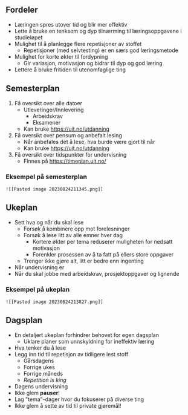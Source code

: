 ## Fordeler
- Læringen spres utover tid og blir mer effektiv
- Lette å bruke en tenksom og dyp tilnærming til læringsoppgavene i studieløpet
- Mulighet til å planlegge flere repetisjoner av stoffet
	- Repetisjoner (med selvtesting) er en særs god læringsmetode
- Mulighet for korte økter til fordypning
	- Gir variasjon, motivasjon og bidrar til dyp og god læring
- Lettere å bruke fritiden til utenomfaglige ting

## Semesterplan
1. Få oversikt over alle datoer
	- Utleveringer/Innlevering
		- Arbeidskrav
		- Eksamener
	- Kan bruke https://uit.no/utdanning 
2. Få oversikt over pensum og anbefalt lesing
	- Når anbefales det å lese, hva burde være gjort til når
	- Kan bruke https://uit.no/utdanning
 3. Få oversikt over tidspunkter for undervisning
	- Finnes på https://timeplan.uit.no/

### Eksempel på semesterplan
	![[Pasted image 20230824211345.png]]
## Ukeplan
- Sett hva og når du skal lese
	- Forsøk å kombinere opp mot forelesninger
	- Forsøk å lese litt av alle emner hver dag
		- Kortere økter per tema reduserer muligheten for nedsatt motivasjon
		- Forenkler prosessen av å ta fatt på ellers store oppgaver
	- Trenger ikke gjøre alt, litt er bedre enn ingenting
- Når undervisning er
- Når du skal jobbe med arbeidskrav, prosjektoppgaver og lignende

### Eksempel på ukeplan
	![[Pasted image 20230824213827.png]]
## Dagsplan
- En detaljert ukeplan forhindrer behovet for egen dagsplan
	- Uklare planer som unnskyldning for ineffektiv læring
- Hva tenker du å lese
- Legg inn tid til repetisjon av tidligere lest stoff
	- Gårsdagens
	- Forrige ukes
	- Forrige måneds
	- *Repetition is king*
- Dagens undervisning
- Ikke glem **pauser**!
- Lag "tema"-dager hvor du fokuserer på diverse ting
- Ikke glem å sette av tid til private gjøremål!
